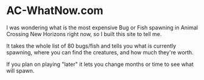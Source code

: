 # AC-WhatNow.com

I was wondering what is the most expensive Bug or Fish spawning
in Animal Crossing New Horizons right now, so I built this site to tell me.

It takes the whole list of 80 bugs/fish and tells you what is currently spawning,
where you can find the creatures, and how much they're worth.

If you plan on playing "later" it lets you change months or time to see what will spawn.


